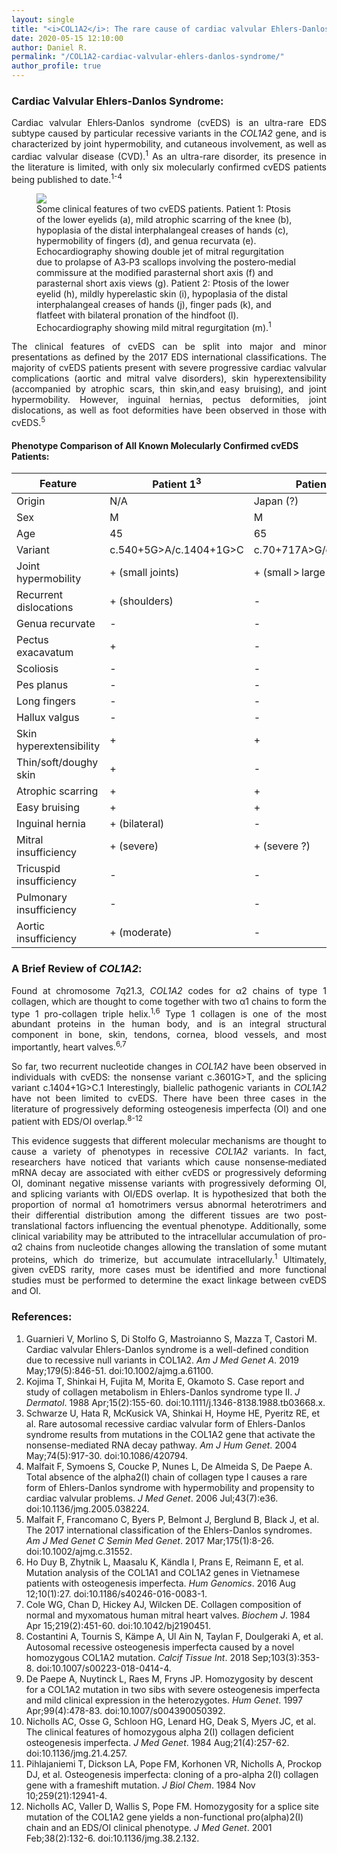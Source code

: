 ```yaml
---
layout: single
title: "<i>COL1A2</i>: The rare cause of cardiac valvular Ehlers-Danlos syndrome"
date: 2020-05-15 12:10:00
author: Daniel R.
permalink: "/COL1A2-cardiac-valvular-ehlers-danlos-syndrome/"
author_profile: true
---
```

### Cardiac Valvular Ehlers‐Danlos Syndrome:

<div style="text-align: justify"><p>Cardiac valvular Ehlers‐Danlos syndrome (cvEDS) is an ultra-rare EDS subtype caused by particular recessive variants in the <i>COL1A2</i> gene, and is characterized by joint hypermobility, and cutaneous involvement, as well as cardiac valvular disease (CVD).<sup>1</sup> As an ultra-rare disorder, its presence in the literature is limited, with only six molecularly confirmed cvEDS patients being published to date.<sup>1-4</sup></p></div>

<figure>
  <img src="https://onlinelibrary.wiley.com/cms/asset/efad5144-2248-4e44-b931-acd569d21391/ajmga61100-fig-0001-m.jpg">
    <figcaption>Some clinical features of two cvEDS patients. Patient 1: Ptosis of the lower eyelids (a), mild atrophic scarring of the knee (b), hypoplasia of the distal interphalangeal creases of hands (c), hypermobility of fingers (d), and genua recurvata (e). Echocardiography showing double jet of mitral regurgitation due to prolapse of A3‐P3 scallops involving the postero‐medial commissure at the modified parasternal short axis (f) and parasternal short axis views (g). Patient 2: Ptosis of the lower eyelid (h), mildly hyperelastic skin (i), hypoplasia of the distal interphalangeal creases of hands (j), finger pads (k), and flatfeet with bilateral pronation of the hindfoot (l). Echocardiography showing mild mitral regurgitation (m).<sup>1</sup></figcaption>
</figure>

<div style="text-align: justify"><p>The clinical features of cvEDS can be split into major and minor presentations as defined by the 2017 EDS international classifications. The majority of cvEDS patients present with severe progressive cardiac valvular complications (aortic and mitral valve disorders), skin hyperextensibility (accompanied by atrophic scars, thin skin,and easy bruising), and joint hypermobility. However, inguinal hernias, pectus deformities, joint dislocations, as well as foot deformities have been observed in those with cvEDS.<sup>5</sup></p></div>

#### Phenotype Comparison of All Known Molecularly Confirmed cvEDS Patients:

| Feature                   | Patient 1<sup>3</sup>  | Patient 2<sup>2,3</sup>  | Patient 3<sup>3</sup>| Patient 4<sup>4</sup>  | Patient 5<sup>1</sup>  | Patient 6 <sup>1</sup> |
| -------                   | ---------              | ---------                | ---------            | ---------              | ---------              | ---------              |
| Origin                    | N/A                    | Japan (?)                |	N/A                  | Portugal               | Italy                  | Italy                  |
| Sex                       | M                      | M                        | M                    | M                      | F                      | F                      |
| Age                       | 45                     | 65	                      | 30                   | 6                      | 24                     | 12                     |
| Variant                   | c.540+5G>A/c.1404+1G>C | c.70+717A>G/c.1404+1G>C  | c.3601G>T/c.3601G>T  | c.292dupC/c.292dupC    | c.3601G>T/c.3601G>T    | c.3601G>T/c.3601G>T    |
| Joint hypermobility       | + (small joints)       | + (small > large joints) |	+ (generalized)      | + (Beighton score 6/9) | + (Beighton score 6/9) | + (Beighton score 6/8) |
| Recurrent dislocations    | + (shoulders)          | -                        | -                    | -                      | -                      | -                      |
| Genua recurvate           | -                      | -                        | +                    | +                      | +                      | +                      |
| Pectus exacavatum         | +                      | -                        | -                    | -                      | -                      | +                      |
| Scoliosis                 | -                      | -                        | -                    | -                      | +                      | -                      |
| Pes planus                | -                      | -                        | +                    | +                      | +                      | +                      |
| Long fingers              | -                      | -                        | -                    | +                      | -                      | +                      |
| Hallux valgus             | -                      | -                        | -                    | +                      | +                      | -                      |
| Skin hyperextensibility   | +                      | +                        | +                    | + (moderate)           | + (mild)               | + (mild)               |
| Thin/soft/doughy skin     | +                      | -	                      | +	                   | -	                    | +                      | +                      |
| Atrophic scarring         | +                      | +	                      | -	                   | -	                    | + (mild)               | -                      |
| Easy bruising             | +                      | +                        | +                    | -                      | -                      | -                      |
| Inguinal hernia           | + (bilateral)          | -	                      | + (bilateral)        | + (bilateral)	        | -                      | -                      |
| Mitral insufficiency      | + (severe)             | + (severe ?)             | + (significant)      | -                      | + (moderate–severe)    | + (mild)               |
| Tricuspid insufficiency   | -                      | -                        | -                    | -                      | + (mild)               | + (mild)               |
| Pulmonary insufficiency   | -                      | -                        | -                    | -                      | + (mild)               | -                      |
| Aortic insufficiency      | + (moderate)	         | -                        |	+ (severe)           | -                      | -                      | -                      |


### A Brief Review of <i>COL1A2</i>:

<div style="text-align: justify"><p>Found at chromosome 7q21.3, <i>COL1A2</i> codes for α2 chains of type 1 collagen, which are thought to come together with two α1 chains to form the type 1 pro-collagen triple helix.<sup>1,6</sup> Type 1 collagen is one of the most abundant proteins in the human body, and is an integral structural component in bone, skin, tendons, cornea, blood vessels, and most importantly, heart valves.<sup>6,7</sup></p>

<p>So far, two recurrent nucleotide changes in <i>COL1A2</i> have been observed in individuals with cvEDS: the nonsense variant c.3601G>T, and the splicing variant c.1404+1G>C.1 Interestingly, biallelic pathogenic variants in <i>COL1A2</i> have not been limited to cvEDS. There have been three cases in the literature of progressively deforming osteogenesis imperfecta (OI) and one patient with EDS/OI overlap.<sup>8-12</sup></p>

<p>This evidence suggests that different molecular mechanisms are thought to cause a variety of phenotypes in recessive <i>COL1A2</i> variants. In fact, researchers have noticed that variants which cause nonsense‐mediated mRNA decay are associated with either cvEDS or progressively deforming OI, dominant negative missense variants with progressively deforming OI, and splicing variants with OI/EDS overlap. It is hypothesized that both the proportion of normal α1 homotrimers versus abnormal heterotrimers and their differential distribution among the different tissues are two post‐translational factors influencing the eventual phenotype. Additionally, some clinical variability may be attributed to the intracellular accumulation of pro-α2 chains from nucleotide changes allowing the translation of some mutant proteins, which do trimerize, but accumulate intracellularly.<sup>1</sup> Ultimately, given cvEDS rarity, more cases must be identified and more functional studies must be performed to determine the exact linkage between cvEDS and OI.</p></div>

### References:

1. Guarnieri V, Morlino S, Di Stolfo G, Mastroianno S, Mazza T, Castori M. Cardiac valvular Ehlers-Danlos syndrome is a well-defined condition due to recessive null variants in COL1A2. _Am J Med Genet A_. 2019 May;179(5):846-51. doi:10.1002/ajmg.a.61100.
2. Kojima T, Shinkai H, Fujita M, Morita E, Okamoto S. Case report and study of collagen metabolism in Ehlers-Danlos syndrome type II. _J Dermatol_. 1988 Apr;15(2):155-60. doi:10.1111/j.1346-8138.1988.tb03668.x.
3. Schwarze U, Hata R, McKusick VA, Shinkai H, Hoyme HE, Pyeritz RE, et al. Rare autosomal recessive cardiac valvular form of Ehlers-Danlos syndrome results from mutations in the COL1A2 gene that activate the nonsense-mediated RNA decay pathway. _Am J Hum Genet_. 2004 May;74(5):917-30. doi:10.1086/420794.
4. Malfait F, Symoens S, Coucke P, Nunes L, De Almeida S, De Paepe A. Total absence of the alpha2(I) chain of collagen type I causes a rare form of Ehlers-Danlos syndrome with hypermobility and propensity to cardiac valvular problems. _J Med Genet_. 2006 Jul;43(7):e36. doi:10.1136/jmg.2005.038224.
5. Malfait F, Francomano C, Byers P, Belmont J, Berglund B, Black J, et al. The 2017 international classification of the Ehlers-Danlos syndromes. _Am J Med Genet C Semin Med Genet_. 2017 Mar;175(1):8-26. doi:10.1002/ajmg.c.31552.
6. Ho Duy B, Zhytnik L, Maasalu K, Kändla I, Prans E, Reimann E, et al. Mutation analysis of the COL1A1 and COL1A2 genes in Vietnamese patients with osteogenesis imperfecta. _Hum Genomics_. 2016 Aug 12;10(1):27. doi:10.1186/s40246-016-0083-1.
7. Cole WG, Chan D, Hickey AJ, Wilcken DE. Collagen composition of normal and myxomatous human mitral heart valves. _Biochem J_. 1984 Apr 15;219(2):451-60. doi:10.1042/bj2190451.
8. Costantini A, Tournis S, Kämpe A, Ul Ain N, Taylan F, Doulgeraki A, et al. Autosomal recessive osteogenesis imperfecta caused by a novel homozygous COL1A2 mutation. _Calcif Tissue Int_. 2018 Sep;103(3):353-8. doi:10.1007/s00223-018-0414-4.
9. De Paepe A, Nuytinck L, Raes M, Fryns JP. Homozygosity by descent for a COL1A2 mutation in two sibs with severe osteogenesis imperfecta and mild clinical expression in the heterozygotes. _Hum Genet_. 1997 Apr;99(4):478-83. doi:10.1007/s004390050392.
10. Nicholls AC, Osse G, Schloon HG, Lenard HG, Deak S, Myers JC, et al. The clinical features of homozygous alpha 2(I) collagen deficient osteogenesis imperfecta. _J Med Genet_. 1984 Aug;21(4):257-62. doi:10.1136/jmg.21.4.257.
11. Pihlajaniemi T, Dickson LA, Pope FM, Korhonen VR, Nicholls A, Prockop DJ, et al. Osteogenesis imperfecta: cloning of a pro-alpha 2(I) collagen gene with a frameshift mutation. _J Biol Chem_. 1984 Nov 10;259(21):12941-4.
12. Nicholls AC, Valler D, Wallis S, Pope FM. Homozygosity for a splice site mutation of the COL1A2 gene yields a non-functional pro(alpha)2(I) chain and an EDS/OI clinical phenotype. _J Med Genet_. 2001 Feb;38(2):132-6. doi:10.1136/jmg.38.2.132.
